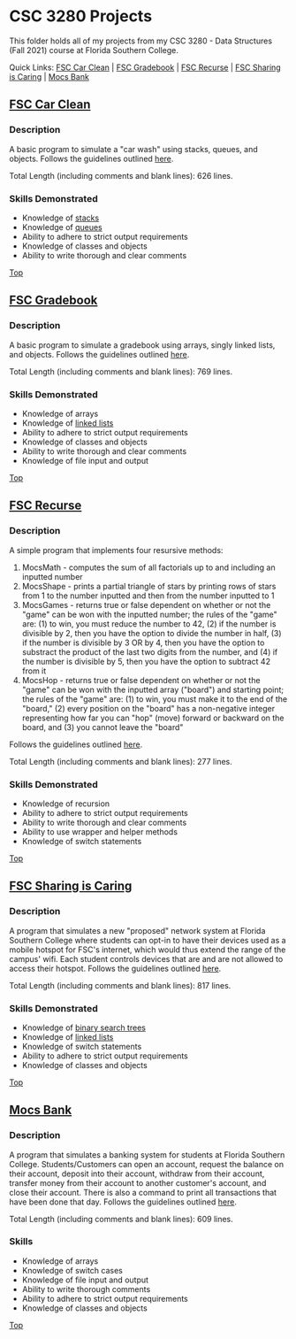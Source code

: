 # CSC 3280 Projects
This folder holds all of my projects from my CSC 3280 - Data Structures (Fall 2021) course at Florida Southern College.

Quick Links: [FSC Car Clean](https://github.com/JacobKnox/Jacob-Knox-Projects/blob/main/CSC%203280/README.md#fsc-car-clean) | [FSC Gradebook](https://github.com/JacobKnox/Jacob-Knox-Projects/blob/main/CSC%203280/README.md#fsc-gradebook) | [FSC Recurse](https://github.com/JacobKnox/Jacob-Knox-Projects/blob/main/CSC%203280/README.md#fsc-recurse) | [FSC Sharing is Caring](https://github.com/JacobKnox/Jacob-Knox-Projects/blob/main/CSC%203280/README.md#fsc-sharing-is-caring) | [Mocs Bank](https://github.com/JacobKnox/Jacob-Knox-Projects/blob/main/CSC%203280/README.md#mocs-bank)
## [FSC Car Clean](https://github.com/JacobKnox/Jacob-Knox-Projects/tree/main/CSC%203280/FSCcarClean)
### Description
A basic program to simulate a "car wash" using stacks, queues, and objects. Follows the guidelines outlined [here](https://github.com/JacobKnox/Jacob-Knox-Projects/blob/main/CSC%203280/Program%20Guidelines/CSC3280_Program4_Fall2021.pdf).

Total Length (including comments and blank lines): 626 lines.
### Skills Demonstrated
- Knowledge of [stacks](https://github.com/JacobKnox/Jacob-Knox-Projects/blob/main/CSC%203280/FSCcarClean/FSCvouchers.java)
- Knowledge of [queues](https://github.com/JacobKnox/Jacob-Knox-Projects/blob/main/CSC%203280/FSCcarClean/FSCcarCleanQ.java)
- Ability to adhere to strict output requirements
- Knowledge of classes and objects
- Ability to write thorough and clear comments

[Top](https://github.com/JacobKnox/Jacob-Knox-Projects/blob/main/CSC%203280/README.md#csc-3280-projects)

## [FSC Gradebook](https://github.com/JacobKnox/Jacob-Knox-Projects/tree/main/CSC%203280/FSCgradeBook)
### Description
A basic program to simulate a gradebook using arrays, singly linked lists, and objects. Follows the guidelines outlined [here](https://github.com/JacobKnox/Jacob-Knox-Projects/blob/main/CSC%203280/Program%20Guidelines/CSC3280_Program2_Fall2021.pdf).

Total Length (including comments and blank lines): 769 lines.
### Skills Demonstrated
- Knowledge of arrays
- Knowledge of [linked lists](https://github.com/JacobKnox/Jacob-Knox-Projects/blob/main/CSC%203280/FSCgradeBook/FSCcourseRoster.java)
- Ability to adhere to strict output requirements
- Knowledge of classes and objects
- Ability to write thorough and clear comments
- Knowledge of file input and output

[Top](https://github.com/JacobKnox/Jacob-Knox-Projects/blob/main/CSC%203280/README.md#csc-3280-projects)
## [FSC Recurse](https://github.com/JacobKnox/Jacob-Knox-Projects/tree/main/CSC%203280/FSCrecurse)
### Description
A simple program that implements four resursive methods:
1. MocsMath - computes the sum of all factorials up to and including an inputted number
2. MocsShape - prints a partial triangle of stars by printing rows of stars from 1 to the number inputted and then from the number inputted to 1
3. MocsGames - returns true or false dependent on whether or not the "game" can be won with the inputted number; the rules of the "game" are: (1) to win, you must reduce the number to 42, (2) if the number is divisible by 2, then you have the option to divide the number in half, (3) if the number is divisible by 3 OR by 4, then you have the option to substract the product of the last two digits from the number, and (4) if the number is divisible by 5, then you have the option to subtract 42 from it
4. MocsHop - returns true or false dependent on whether or not the "game" can be won with the inputted array ("board") and starting point; the rules of the "game" are: (1) to win, you must make it to the end of the "board," (2) every position on the "board" has a non-negative integer representing how far you can "hop" (move) forward or backward on the board, and (3) you cannot leave the "board"

Follows the guidelines outlined [here](https://github.com/JacobKnox/Jacob-Knox-Projects/blob/main/CSC%203280/Program%20Guidelines/CSC3280_Program3_Fall2021.pdf).

Total Length (including comments and blank lines): 277 lines.
### Skills Demonstrated
- Knowledge of recursion
- Ability to adhere to strict output requirements
- Ability to write thorough and clear comments
- Ability to use wrapper and helper methods
- Knowledge of switch statements

[Top](https://github.com/JacobKnox/Jacob-Knox-Projects/blob/main/CSC%203280/README.md#csc-3280-projects)
## [FSC Sharing is Caring](https://github.com/JacobKnox/Jacob-Knox-Projects/tree/main/CSC%203280/FSCsharingiscaring)
### Description
A program that simulates a new "proposed" network system at Florida Southern College where students can opt-in to have their devices used as a mobile hotspot for FSC's internet, which would thus extend the range of the campus' wifi. Each student controls devices that are and are not allowed to access their hotspot. Follows the guidelines outlined [here](https://github.com/JacobKnox/Jacob-Knox-Projects/blob/main/CSC%203280/Program%20Guidelines/CSC3280_Program5_Fall2021.pdf).

Total Length (including comments and blank lines): 817 lines.
### Skills Demonstrated
- Knowledge of [binary search trees](https://github.com/JacobKnox/Jacob-Knox-Projects/blob/main/CSC%203280/FSCsharingiscaring/FSCscBST.java)
- Knowledge of [linked lists](https://github.com/JacobKnox/Jacob-Knox-Projects/blob/main/CSC%203280/FSCsharingiscaring/FSCscLinkedDevices.java)
- Knowledge of switch statements
- Ability to adhere to strict output requirements
- Knowledge of classes and objects

[Top](https://github.com/JacobKnox/Jacob-Knox-Projects/blob/main/CSC%203280/README.md#csc-3280-projects)
## [Mocs Bank](https://github.com/JacobKnox/Jacob-Knox-Projects/tree/main/CSC%203280/MocsBank)
### Description
A program that simulates a banking system for students at Florida Southern College. Students/Customers can open an account, request the balance on their account, deposit into their account, withdraw from their account, transfer money from their account to another customer's account, and close their account. There is also a command to print all transactions that have been done that day. Follows the guidelines outlined [here](https://github.com/JacobKnox/Jacob-Knox-Projects/blob/main/CSC%203280/Program%20Guidelines/CSC3280_Program1_Fall2021.pdf).

Total Length (including comments and blank lines): 609 lines.
### Skills
- Knowledge of arrays
- Knowledge of switch cases
- Knowledge of file input and output
- Ability to write thorough comments
- Ability to adhere to strict output requirements
- Knowledge of classes and objects

[Top](https://github.com/JacobKnox/Jacob-Knox-Projects/blob/main/CSC%203280/README.md#csc-3280-projects)
